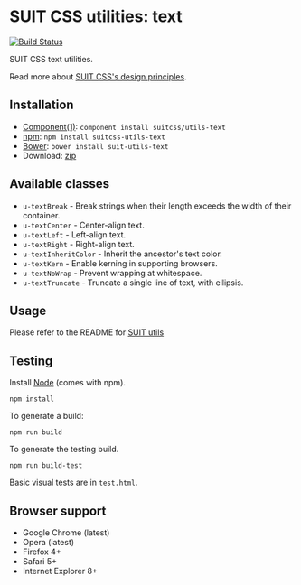 # SUIT CSS utilities: text

[![Build Status](https://secure.travis-ci.org/suitcss/utils-text.png?branch=master)](http://travis-ci.org/suitcss/utils-text)

SUIT CSS text utilities.

Read more about [SUIT CSS's design principles](https://github.com/suitcss/suit/).

## Installation

* [Component(1)](http://component.io/): `component install suitcss/utils-text`
* [npm](http://npmjs.org/): `npm install suitcss-utils-text`
* [Bower](http://bower.io/): `bower install suit-utils-text`
* Download: [zip](https://github.com/suitcss/utils-text/zipball/master)

## Available classes

* `u-textBreak` - Break strings when their length exceeds the width of their container.
* `u-textCenter` - Center-align text.
* `u-textLeft` - Left-align text.
* `u-textRight` - Right-align text.
* `u-textInheritColor` - Inherit the ancestor's text color.
* `u-textKern` - Enable kerning in supporting browsers.
* `u-textNoWrap` - Prevent wrapping at whitespace.
* `u-textTruncate` - Truncate a single line of text, with ellipsis.

## Usage

Please refer to the README for [SUIT utils](https://github.com/suitcss/utils/)

## Testing

Install [Node](http://nodejs.org) (comes with npm).

```
npm install
```

To generate a build:

```
npm run build
```

To generate the testing build.

```
npm run build-test
```

Basic visual tests are in `test.html`.

## Browser support

* Google Chrome (latest)
* Opera (latest)
* Firefox 4+
* Safari 5+
* Internet Explorer 8+
